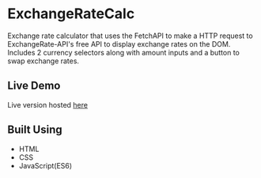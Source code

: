 # ExchangeRateCalc

Exchange rate calculator that uses the FetchAPI to make a HTTP request to
ExchangeRate-API's free API to display exchange rates on the DOM. Includes 2 currency selectors along with amount inputs and a button to swap exchange rates.

## Live Demo

Live version hosted [here](https://frederick-chon.github.io/ExchangeRateCalc/)

## Built Using

- HTML
- CSS
- JavaScript(ES6)
